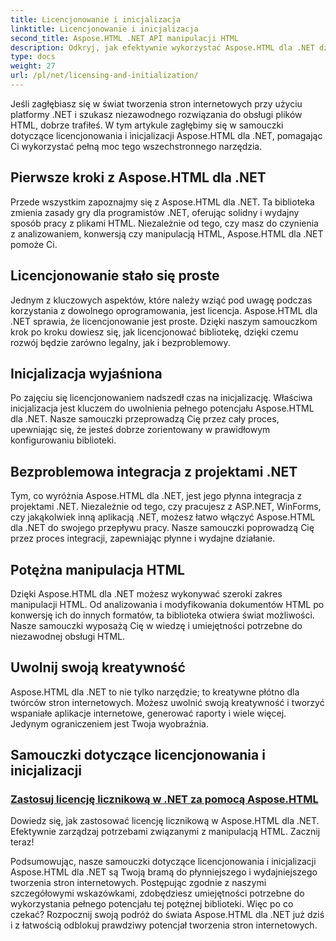 ```yaml
---
title: Licencjonowanie i inicjalizacja
linktitle: Licencjonowanie i inicjalizacja
second_title: Aspose.HTML .NET API manipulacji HTML
description: Odkryj, jak efektywnie wykorzystać Aspose.HTML dla .NET dzięki naszym obszernym samouczkom dotyczącym licencjonowania i inicjalizacji. Odblokuj pełny potencjał tego narzędzia.
type: docs
weight: 27
url: /pl/net/licensing-and-initialization/
---
```


Jeśli zagłębiasz się w świat tworzenia stron internetowych przy użyciu platformy .NET i szukasz niezawodnego rozwiązania do obsługi plików HTML, dobrze trafiłeś. W tym artykule zagłębimy się w samouczki dotyczące licencjonowania i inicjalizacji Aspose.HTML dla .NET, pomagając Ci wykorzystać pełną moc tego wszechstronnego narzędzia.

## Pierwsze kroki z Aspose.HTML dla .NET

Przede wszystkim zapoznajmy się z Aspose.HTML dla .NET. Ta biblioteka zmienia zasady gry dla programistów .NET, oferując solidny i wydajny sposób pracy z plikami HTML. Niezależnie od tego, czy masz do czynienia z analizowaniem, konwersją czy manipulacją HTML, Aspose.HTML dla .NET pomoże Ci. 

## Licencjonowanie stało się proste

Jednym z kluczowych aspektów, które należy wziąć pod uwagę podczas korzystania z dowolnego oprogramowania, jest licencja. Aspose.HTML dla .NET sprawia, że licencjonowanie jest proste. Dzięki naszym samouczkom krok po kroku dowiesz się, jak licencjonować bibliotekę, dzięki czemu rozwój będzie zarówno legalny, jak i bezproblemowy. 

## Inicjalizacja wyjaśniona

Po zajęciu się licencjonowaniem nadszedł czas na inicjalizację. Właściwa inicjalizacja jest kluczem do uwolnienia pełnego potencjału Aspose.HTML dla .NET. Nasze samouczki przeprowadzą Cię przez cały proces, upewniając się, że jesteś dobrze zorientowany w prawidłowym konfigurowaniu biblioteki. 

## Bezproblemowa integracja z projektami .NET

Tym, co wyróżnia Aspose.HTML dla .NET, jest jego płynna integracja z projektami .NET. Niezależnie od tego, czy pracujesz z ASP.NET, WinForms, czy jakąkolwiek inną aplikacją .NET, możesz łatwo włączyć Aspose.HTML dla .NET do swojego przepływu pracy. Nasze samouczki poprowadzą Cię przez proces integracji, zapewniając płynne i wydajne działanie.

## Potężna manipulacja HTML

Dzięki Aspose.HTML dla .NET możesz wykonywać szeroki zakres manipulacji HTML. Od analizowania i modyfikowania dokumentów HTML po konwersję ich do innych formatów, ta biblioteka otwiera świat możliwości. Nasze samouczki wyposażą Cię w wiedzę i umiejętności potrzebne do niezawodnej obsługi HTML.

## Uwolnij swoją kreatywność

Aspose.HTML dla .NET to nie tylko narzędzie; to kreatywne płótno dla twórców stron internetowych. Możesz uwolnić swoją kreatywność i tworzyć wspaniałe aplikacje internetowe, generować raporty i wiele więcej. Jedynym ograniczeniem jest Twoja wyobraźnia.

## Samouczki dotyczące licencjonowania i inicjalizacji
### [Zastosuj licencję licznikową w .NET za pomocą Aspose.HTML](./apply-metered-license/)
Dowiedz się, jak zastosować licencję licznikową w Aspose.HTML dla .NET. Efektywnie zarządzaj potrzebami związanymi z manipulacją HTML. Zacznij teraz!

Podsumowując, nasze samouczki dotyczące licencjonowania i inicjalizacji Aspose.HTML dla .NET są Twoją bramą do płynniejszego i wydajniejszego tworzenia stron internetowych. Postępując zgodnie z naszymi szczegółowymi wskazówkami, zdobędziesz umiejętności potrzebne do wykorzystania pełnego potencjału tej potężnej biblioteki. Więc po co czekać? Rozpocznij swoją podróż do świata Aspose.HTML dla .NET już dziś i z łatwością odblokuj prawdziwy potencjał tworzenia stron internetowych.